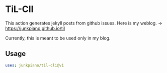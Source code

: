 # TiL-ClI 

This action generates jekyll posts from github issues.
Here is my weblog. -> <https://junkpiano.github.io/til>

Currently, this is meant to be used only in my blog.

## Usage

```yaml
uses: junkpiano/til-cli@v1
```
